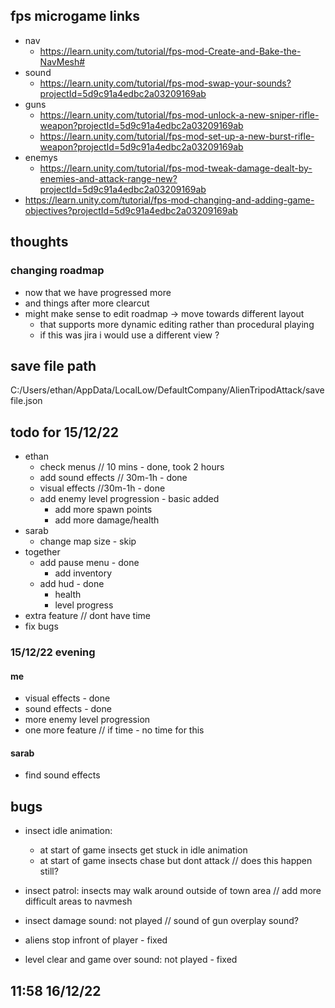 ## fps microgame links
- nav
  - https://learn.unity.com/tutorial/fps-mod-Create-and-Bake-the-NavMesh#
- sound
  - https://learn.unity.com/tutorial/fps-mod-swap-your-sounds?projectId=5d9c91a4edbc2a03209169ab
- guns
  - https://learn.unity.com/tutorial/fps-mod-unlock-a-new-sniper-rifle-weapon?projectId=5d9c91a4edbc2a03209169ab
  - https://learn.unity.com/tutorial/fps-mod-set-up-a-new-burst-rifle-weapon?projectId=5d9c91a4edbc2a03209169ab
- enemys
  - https://learn.unity.com/tutorial/fps-mod-tweak-damage-dealt-by-enemies-and-attack-range-new?projectId=5d9c91a4edbc2a03209169ab
- https://learn.unity.com/tutorial/fps-mod-changing-and-adding-game-objectives?projectId=5d9c91a4edbc2a03209169ab

## thoughts
### changing roadmap
- now that we have progressed more
- and things after more clearcut
- might make sense to edit roadmap -> move towards different layout
  - that supports more dynamic editing rather than procedural playing
  - if this was jira i would use a different view ?
  
## save file path
C:/Users/ethan/AppData/LocalLow/DefaultCompany/AlienTripodAttack/savefile.json

## todo for 15/12/22
- ethan
  - check menus // 10 mins - done, took 2 hours
  - add sound effects // 30m-1h - done
  - visual effects //30m-1h - done
  - add enemy level progression - basic added
    - add more spawn points
    - add more damage/health
- sarab
  - change map size - skip
- together
  - add pause menu - done
    - add inventory
  - add hud - done
    - health
    - level progress
- extra feature // dont have time
- fix bugs
    
### 15/12/22 evening
#### me
- visual effects - done
- sound effects - done
- more enemy level progression
- one more feature // if time - no time for this
    
#### sarab
- find sound effects

## bugs
- insect idle animation: 
  - at start of game insects get stuck in idle animation
  - at start of game insects chase but dont attack // does this happen still?
- insect patrol: insects may walk around outside of town area // add more difficult areas to navmesh
- insect damage sound: not played // sound of gun overplay sound?

- aliens stop infront of player - fixed
- level clear and game over sound: not played - fixed

## 11:58 16/12/22